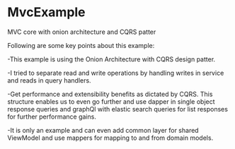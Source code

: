 # MvcExample
MVC core with onion architecture and CQRS patter

Following are some key points about this example:

-This example is using the Onion Architecture with CQRS design patter.

-I tried to separate read and write operations by handling writes in service and reads in query handlers.

-Get performance and extensibility benefits as dictated by CQRS. This structure enables us to even go further and use  dapper in single object response queries and graphQl with elastic search queries for list responses for further performance gains.

-It is only an example and can even add common layer for shared ViewModel and use mappers for mapping to and from domain models.
